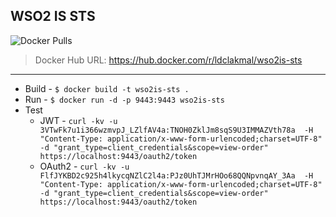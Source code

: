 ## WSO2 IS STS

![Docker Pulls](https://img.shields.io/docker/pulls/ldclakmal/wso2is-sts)

> Docker Hub URL: https://hub.docker.com/r/ldclakmal/wso2is-sts

---

- Build - `$ docker build -t wso2is-sts .`
- Run - `$ docker run -d -p 9443:9443 wso2is-sts`
- Test
    - JWT - `curl -kv -u 3VTwFk7u1i366wzmvpJ_LZlfAV4a:TNOH0ZklJm8sqS9U3IMMAZVth78a 
                  -H "Content-Type: application/x-www-form-urlencoded;charset=UTF-8" 
                  -d "grant_type=client_credentials&scope=view-order" 
                  https://localhost:9443/oauth2/token`
    - OAuth2 - `curl -kv -u FlfJYKBD2c925h4lkycqNZlC2l4a:PJz0UhTJMrHOo68QQNpvnqAY_3Aa 
                  -H "Content-Type: application/x-www-form-urlencoded;charset=UTF-8" 
                  -d "grant_type=client_credentials&scope=view-order" 
                  https://localhost:9443/oauth2/token`
